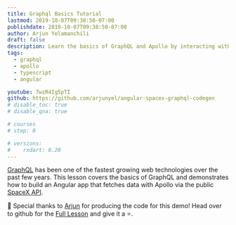 ```yaml
---
title: Graphql Basics Tutorial
lastmod: 2019-10-07T09:38:50-07:00
publishdate: 2019-10-07T09:38:50-07:00
author: Arjun Yelamanchili
draft: false
description: Learn the basics of GraphQL and Apollo by interacting with the SpaceX API
tags:
  - graphql
  - apollo
  - typescript
  - angular

youtube: 7wzR4Ig5pTI
github: https://github.com/arjunyel/angular-spacex-graphql-codegen
# disable_toc: true
# disable_qna: true

# courses
# step: 0

# versions:
#    rxdart: 0.20
---
```


[GraphQL](https://graphql.org) has been one of the fastest growing web technologies over the past few years. This lesson covers the basics of GraphQL and demonstrates how to build an Angular app that fetches data with Apollo via the public [SpaceX API](https://api.spacex.land/graphql/).

🙏 Special thanks to [Arjun](https://github.com/arjunyel) for producing the code for this demo! Head over to github for the [Full Lesson](https://github.com/arjunyel/angular-spacex-graphql-codegen) and give it a ⭐.
